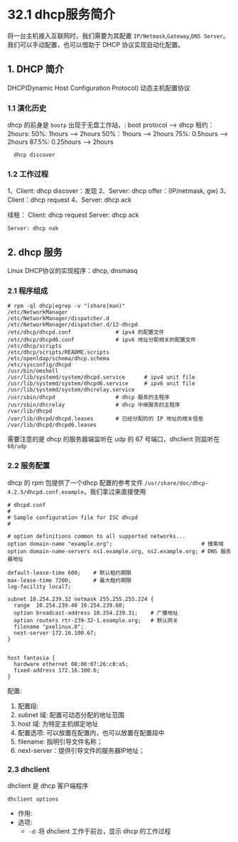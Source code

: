 # 32.1 dhcp服务简介
将一台主机接入互联网时，我们需要为其配置 `IP/Netmask`,`Gateway`,`DNS Server`。我们可以手动配置，也可以借助于 DHCP 协议实现自动化配置。

## 1. DHCP 简介
DHCP(Dynamic Host Configuration Protocol) 动态主机配置协议

### 1.1 演化历史
dhcp 的前身是 `bootp` 出现于无盘工作站，: boot protocol --> dhcp
  租约：
    2hours:
      50%: 1hours --> 2hours
        50%：1hours --> 2hours
          75%: 0.5hours --> 2hours
            87.5%: 0.25hours --> 2hours

      dhcp discover

### 1.2 工作过程
  1、Client: dhcp discover：发现
  2、Server: dhcp offer：(IP/netmask, gw)
  3、Client：dhcp request
  4、Server: dhcp ack

  续租：
    Client: dhcp request
    Server: dhcp ack

    Server: dhcp nak

## 2. dhcp 服务
Linux DHCP协议的实现程序：dhcp, dnsmasq
### 2.1 程序组成
```
# rpm -ql dhcp|egrep -v "(share|man)"
/etc/NetworkManager
/etc/NetworkManager/dispatcher.d
/etc/NetworkManager/dispatcher.d/12-dhcpd
/etc/dhcp/dhcpd.conf              # ipv4 的配置文件
/etc/dhcp/dhcpd6.conf             # ipv6 地址分配相关的配置文件
/etc/dhcp/scripts
/etc/dhcp/scripts/README.scripts
/etc/openldap/schema/dhcp.schema
/etc/sysconfig/dhcpd
/usr/bin/omshell
/usr/lib/systemd/system/dhcpd.service      # ipv4 unit file
/usr/lib/systemd/system/dhcpd6.service     # ipv6 unit file
/usr/lib/systemd/system/dhcrelay.service
/usr/sbin/dhcpd                   # dhcp 服务的主程序
/usr/sbin/dhcrelay                # dhcp 中继服务的主程序
/var/lib/dhcpd
/var/lib/dhcpd/dhcpd.leases       # 已经分配的的 IP 地址的相关信息
/var/lib/dhcpd/dhcpd6.leases
```

需要注意的是 dhcp 的服务器端监听在 udp 的 67 号端口，dhclient 则监听在 `68/udp`

### 2.2 服务配置
dhcp 的 rpm 包提供了一个dhcp 配置的参考文件 `/usr/share/doc/dhcp-4.2.5/dhcpd.conf.example`，我们拿过来直接使用

```
# dhcpd.conf
#
# Sample configuration file for ISC dhcpd
#

# option definitions common to all supported networks...
option domain-name "example.org";                            # 搜索域
option domain-name-servers ns1.example.org, ns2.example.org; # DNS 服务器地址

default-lease-time 600;    # 默认租约期限
max-lease-time 7200;       # 最大租约期限
log-facility local7;

subnet 10.254.239.32 netmask 255.255.255.224 {
  range  10.254.239.40 10.254.239.60;  
  option broadcast-address 10.254.239.31;    # 广播地址
  option routers rtr-239-32-1.example.org;   # 默认网关
  filename "pxelinux.0";
  next-server 172.16.100.67;
}


host fantasia {
  hardware ethernet 08:00:07:26:c0:a5;
  fixed-address 172.16.100.6;
}

```

配置:
1. 配置段:
  1. subnet 域: 配置可动态分配的地址范围
  2. host 域: 为特定主机绑定地址
2. 配置选项: 可以放置在配置内，也可以放置在配置段中
  3. filename: 指明引导文件名称；
  4. next-server：提供引导文件的服务器IP地址；

### 2.3 dhclient
dhclient 是 dhcp 客户端程序

`dhclient options`
- 作用:
- 选项:
  - `-d`: 将 dhclient 工作于前台，显示 dhcp 的工作过程
